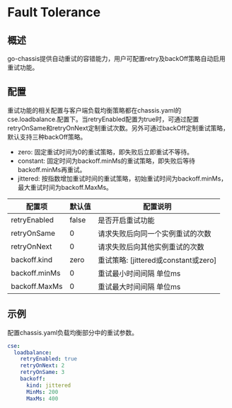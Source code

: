 # Fault Tolerance
## 概述

go-chassis提供自动重试的容错能力，用户可配置retry及backOff策略自动启用重试功能。

## 配置

重试功能的相关配置与客户端负载均衡策略都在chassis.yaml的cse.loadbalance.配置下。当retryEnabled配置为true时，可通过配置retryOnSame和retryOnNext定制重试次数。另外可通过backOff定制重试策略，默认支持三种backOff策略。

- zero:  固定重试时间为0的重试策略，即失败后立即重试不等待。
- constant: 固定时间为backoff.minMs的重试策略，即失败后等待backoff.minMs再重试。
- jittered: 按指数增加重试时间的重试策略，初始重试时间为backoff.minMs，最大重试时间为backoff.MaxMs。

| 配置项           | 默认值   | 配置说明                           |
| ------------- | ----- | ------------------------------ |
| retryEnabled  | false | 是否开启重试功能                       |
| retryOnSame   | 0     | 请求失败后向同一个实例重试的次数               |
| retryOnNext   | 0     | 请求失败后向其他实例重试的次数                |
| backoff.kind  | zero  | 重试策略: [jittered或constant或zero] |
| backoff.minMs | 0     | 重试最小时间间隔 单位ms                  |
| backoff.MaxMs | 0     | 重试最大时间间隔 单位ms                  |

## 示例

配置chassis.yaml负载均衡部分中的重试参数。

```yaml
cse:
  loadbalance:
    retryEnabled: true
    retryOnNext: 2
    retryOnSame: 3
    backoff:
      kind: jittered
      MinMs: 200
      MaxMs: 400
```



